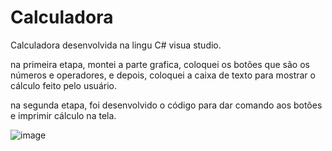 # Calculadora

Calculadora desenvolvida na lingu C# visua studio.

na primeira etapa, montei a parte grafica, coloquei os botões que são os números e operadores, e depois, coloquei a caixa de texto para mostrar o cálculo feito pelo usuário.

na segunda etapa, foi desenvolvido o código para dar comando aos botões e imprimir cálculo na tela. 


![image](https://user-images.githubusercontent.com/103540716/232349553-aab60f04-f68e-4543-bb16-b045f84b9ead.png)
